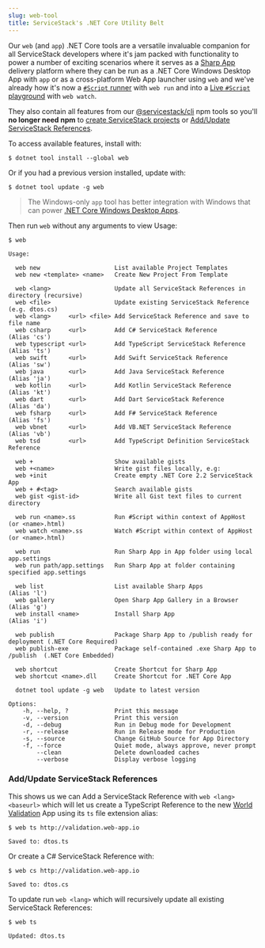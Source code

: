 ```yaml
---
slug: web-tool
title: ServiceStack's .NET Core Utility Belt
---
```


Our `web` (and `app`) .NET Core tools are a versatile invaluable companion for all ServiceStack developers where it's 
jam packed with functionality to power a number of exciting scenarios where it serves as a [Sharp App](https://sharpscript.net/docs/sharp-apps) 
delivery platform where they can be run as a .NET Core Windows Desktop App with `app` or as a cross-platform Web App launcher 
using `web` and we've already how it's now a [`#Script` runner](https://sharpscript.net/docs/sharp-scripts) with `web run` and into a 
[Live `#Script` playground](https://sharpscript.net/docs/sharp-scripts#live-script-with-web-watch) with `web watch`.

They also contain all features from our [@servicestack/cli](https://github.com/ServiceStack/servicestack-cli) npm tools
so you'll **no longer need npm** to [create ServiceStack projects](/web-new) or 
[Add/Update ServiceStack References](/add-servicestack-reference).

To access available features, install with:

    $ dotnet tool install --global web 

Or if you had a previous version installed, update with:

    $ dotnet tool update -g web

> The Windows-only `app` tool has better integration with Windows that can power [.NET Core Windows Desktop Apps](/netcore-windows-desktop).

Then run `web` without any arguments to view Usage:

    $ web

```
Usage:

  web new                     List available Project Templates
  web new <template> <name>   Create New Project From Template

  web <lang>                  Update all ServiceStack References in directory (recursive)
  web <file>                  Update existing ServiceStack Reference (e.g. dtos.cs)
  web <lang>     <url> <file> Add ServiceStack Reference and save to file name
  web csharp     <url>        Add C# ServiceStack Reference         (Alias 'cs')
  web typescript <url>        Add TypeScript ServiceStack Reference (Alias 'ts')
  web swift      <url>        Add Swift ServiceStack Reference      (Alias 'sw')
  web java       <url>        Add Java ServiceStack Reference       (Alias 'ja')
  web kotlin     <url>        Add Kotlin ServiceStack Reference     (Alias 'kt')
  web dart       <url>        Add Dart ServiceStack Reference       (Alias 'da')
  web fsharp     <url>        Add F# ServiceStack Reference         (Alias 'fs')
  web vbnet      <url>        Add VB.NET ServiceStack Reference     (Alias 'vb')
  web tsd        <url>        Add TypeScript Definition ServiceStack Reference

  web +                       Show available gists
  web +<name>                 Write gist files locally, e.g:
  web +init                   Create empty .NET Core 2.2 ServiceStack App
  web + #<tag>                Search available gists
  web gist <gist-id>          Write all Gist text files to current directory

  web run <name>.ss           Run #Script within context of AppHost   (or <name>.html)
  web watch <name>.ss         Watch #Script within context of AppHost (or <name>.html)

  web run                     Run Sharp App in App folder using local app.settings
  web run path/app.settings   Run Sharp App at folder containing specified app.settings

  web list                    List available Sharp Apps            (Alias 'l')
  web gallery                 Open Sharp App Gallery in a Browser  (Alias 'g')
  web install <name>          Install Sharp App                    (Alias 'i')

  web publish                 Package Sharp App to /publish ready for deployment (.NET Core Required)
  web publish-exe             Package self-contained .exe Sharp App to /publish  (.NET Core Embedded)

  web shortcut                Create Shortcut for Sharp App
  web shortcut <name>.dll     Create Shortcut for .NET Core App

  dotnet tool update -g web   Update to latest version

Options:
    -h, --help, ?             Print this message
    -v, --version             Print this version
    -d, --debug               Run in Debug mode for Development
    -r, --release             Run in Release mode for Production
    -s, --source              Change GitHub Source for App Directory
    -f, --force               Quiet mode, always approve, never prompt
        --clean               Delete downloaded caches
        --verbose             Display verbose logging
```

### Add/Update ServiceStack References

This shows us we can Add a ServiceStack Reference with `web <lang> <baseurl>` which will let us create a TypeScript Reference 
to the new [World Validation](#world-validation) App using its `ts` file extension alias:

    $ web ts http://validation.web-app.io

    Saved to: dtos.ts

Or create a C# ServiceStack Reference with:

    $ web cs http://validation.web-app.io

    Saved to: dtos.cs

To update run `web <lang>` which will recursively update all existing ServiceStack References:

    $ web ts

    Updated: dtos.ts
